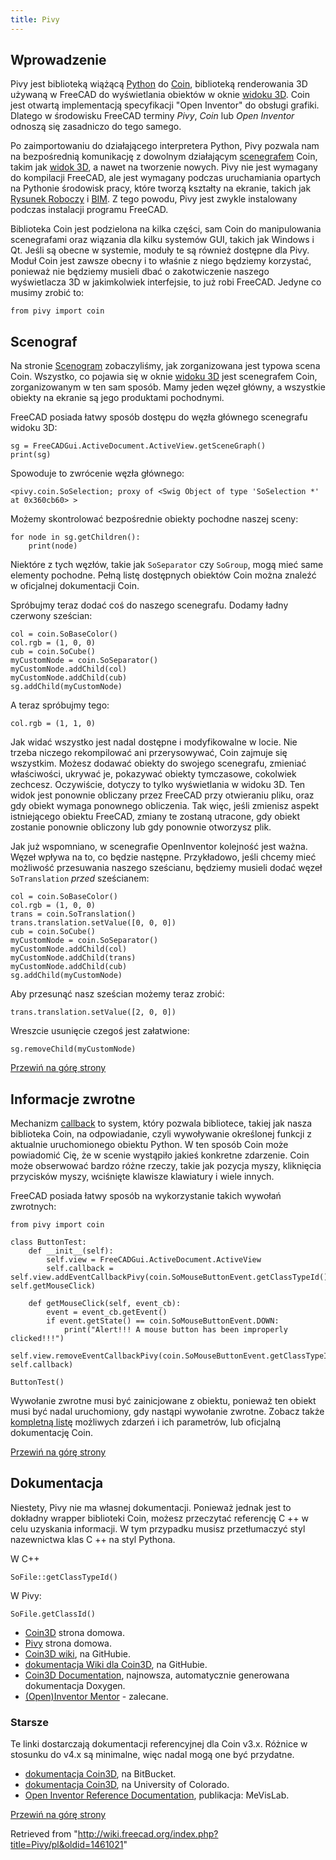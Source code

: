 ```yaml
---
title: Pivy
---
```

## Wprowadzenie

Pivy jest biblioteką wiążącą [Python](/Python/pl "Python/pl") do [Coin](https://github.com/coin3d), biblioteką renderowania 3D używaną w FreeCAD do wyświetlania obiektów w oknie [widoku 3D](/3D_view/pl "3D view/pl"). Coin jest otwartą implementacją specyfikacji "Open Inventor" do obsługi grafiki. Dlatego w środowisku FreeCAD terminy *Pivy*, *Coin* lub *Open Inventor* odnoszą się zasadniczo do tego samego.

Po zaimportowaniu do działającego interpretera Python, Pivy pozwala nam na bezpośrednią komunikację z dowolnym działającym [scenegrafem](/Scenegraph/pl "Scenegraph/pl") Coin, takim jak [widok 3D](/3D_view/pl "3D view/pl"), a nawet na tworzenie nowych. Pivy nie jest wymagany do kompilacji FreeCAD, ale jest wymagany podczas uruchamiania opartych na Pythonie środowisk pracy, które tworzą kształty na ekranie, takich jak [Rysunek Roboczy](/Draft_Workbench/pl "Draft Workbench/pl") i [BIM](/BIM_Workbench/pl "BIM Workbench/pl"). Z tego powodu, Pivy jest zwykle instalowany podczas instalacji programu FreeCAD.

Biblioteka Coin jest podzielona na kilka części, sam Coin do manipulowania scenegrafami oraz wiązania dla kilku systemów GUI, takich jak Windows i Qt. Jeśli są obecne w systemie, moduły te są również dostępne dla Pivy. Moduł Coin jest zawsze obecny i to właśnie z niego będziemy korzystać, ponieważ nie będziemy musieli dbać o zakotwiczenie naszego wyświetlacza 3D w jakimkolwiek interfejsie, to już robi FreeCAD. Jedyne co musimy zrobić to:

```
from pivy import coin

```

## Scenograf

Na stronie [Scenogram](/Scenegraph/pl "Scenegraph/pl") zobaczyliśmy, jak zorganizowana jest typowa scena Coin. Wszystko, co pojawia się w oknie [widoku 3D](/3D_view/pl "3D view/pl") jest scenegrafem Coin, zorganizowanym w ten sam sposób. Mamy jeden węzeł główny, a wszystkie obiekty na ekranie są jego produktami pochodnymi.

FreeCAD posiada łatwy sposób dostępu do węzła głównego scenegrafu widoku 3D:

```
sg = FreeCADGui.ActiveDocument.ActiveView.getSceneGraph()
print(sg)

```

Spowoduje to zwrócenie węzła głównego:

```
<pivy.coin.SoSelection; proxy of <Swig Object of type 'SoSelection *' at 0x360cb60> >

```

Możemy skontrolować bezpośrednie obiekty pochodne naszej sceny:

```
for node in sg.getChildren():
    print(node)

```

Niektóre z tych węzłów, takie jak `SoSeparator` czy `SoGroup`, mogą mieć same elementy pochodne. Pełną listę dostępnych obiektów Coin można znaleźć w oficjalnej dokumentacji Coin.

Spróbujmy teraz dodać coś do naszego scenegrafu. Dodamy ładny czerwony sześcian:

```
col = coin.SoBaseColor()
col.rgb = (1, 0, 0)
cub = coin.SoCube()
myCustomNode = coin.SoSeparator()
myCustomNode.addChild(col)
myCustomNode.addChild(cub)
sg.addChild(myCustomNode)

```

A teraz spróbujmy tego:

```
col.rgb = (1, 1, 0)

```

Jak widać wszystko jest nadal dostępne i modyfikowalne w locie. Nie trzeba niczego rekompilować ani przerysowywać, Coin zajmuje się wszystkim. Możesz dodawać obiekty do swojego scenegrafu, zmieniać właściwości, ukrywać je, pokazywać obiekty tymczasowe, cokolwiek zechcesz. Oczywiście, dotyczy to tylko wyświetlania w widoku 3D. Ten widok jest ponownie obliczany przez FreeCAD przy otwieraniu pliku, oraz gdy obiekt wymaga ponownego obliczenia. Tak więc, jeśli zmienisz aspekt istniejącego obiektu FreeCAD, zmiany te zostaną utracone, gdy obiekt zostanie ponownie obliczony lub gdy ponownie otworzysz plik.

Jak już wspomniano, w scenegrafie OpenInventor kolejność jest ważna. Węzeł wpływa na to, co będzie następne. Przykładowo, jeśli chcemy mieć możliwość przesuwania naszego sześcianu, będziemy musieli dodać węzeł `SoTranslation` *przed* sześcianem:

```
col = coin.SoBaseColor()
col.rgb = (1, 0, 0)
trans = coin.SoTranslation()
trans.translation.setValue([0, 0, 0])
cub = coin.SoCube()
myCustomNode = coin.SoSeparator()
myCustomNode.addChild(col)
myCustomNode.addChild(trans)
myCustomNode.addChild(cub)
sg.addChild(myCustomNode)

```

Aby przesunąć nasz sześcian możemy teraz zrobić:

```
trans.translation.setValue([2, 0, 0])

```

Wreszcie usunięcie czegoś jest załatwione:

```
sg.removeChild(myCustomNode)

```

[Przewiń na górę strony](#top)

## Informacje zwrotne

Mechanizm [callback](http://en.wikipedia.org/wiki/Callback_%28computer_science%29) to system, który pozwala bibliotece, takiej jak nasza biblioteka Coin, na odpowiadanie, czyli wywoływanie określonej funkcji z aktualnie uruchomionego obiektu Python. W ten sposób Coin może powiadomić Cię, że w scenie wystąpiło jakieś konkretne zdarzenie. Coin może obserwować bardzo różne rzeczy, takie jak pozycja myszy, kliknięcia przycisków myszy, wciśnięte klawisze klawiatury i wiele innych.

FreeCAD posiada łatwy sposób na wykorzystanie takich wywołań zwrotnych:

```
from pivy import coin

class ButtonTest:
    def __init__(self):
        self.view = FreeCADGui.ActiveDocument.ActiveView
        self.callback = self.view.addEventCallbackPivy(coin.SoMouseButtonEvent.getClassTypeId(), self.getMouseClick) 

    def getMouseClick(self, event_cb):
        event = event_cb.getEvent()
        if event.getState() == coin.SoMouseButtonEvent.DOWN:
            print("Alert!!! A mouse button has been improperly clicked!!!")
            self.view.removeEventCallbackPivy(coin.SoMouseButtonEvent.getClassTypeId(), self.callback)

ButtonTest()

```

Wywołanie zwrotne musi być zainicjowane z obiektu, ponieważ ten obiekt musi być nadal uruchomiony, gdy nastąpi wywołanie zwrotne.
Zobacz także [kompletną listę](/Code_snippets/pl#Obserwowanie_zdarze.C5.84_myszy_w_przegl.C4.85darce_3D_za_pomoc.C4.85_.C5.9Brodowiska_Python "Code snippets/pl") możliwych zdarzeń i ich parametrów, lub oficjalną dokumentację Coin.

[Przewiń na górę strony](#top)

## Dokumentacja

Niestety, Pivy nie ma własnej dokumentacji. Ponieważ jednak jest to dokładny wrapper biblioteki Coin, możesz przeczytać referencję C ++ w celu uzyskania informacji. W tym przypadku musisz przetłumaczyć styl nazewnictwa klas C ++ na styl Pythona.

W C++

```
SoFile::getClassTypeId()

```

W Pivy:

```
SoFile.getClassId()

```

* [Coin3D](https://github.com/coin3d) strona domowa.
* [Pivy](https://github.com/coin3d/pivy) strona domowa.
* [Coin3D wiki](https://github.com/coin3d/coin/wiki), na GitHubie.
* [dokumentacja Wiki dla Coin3D](https://github.com/coin3d/coin/wiki/Documentation), na GitHubie.
* [Coin3D Documentation](https://coin3d.github.io/Coin/html/), najnowsza, automatycznie generowana dokumentacja Doxygen.
* [(Open)Inventor Mentor](https://webdocs.cs.ualberta.ca/~graphics/books/mentor.pdf) - zalecane.

### Starsze

Te linki dostarczają dokumentacji referencyjnej dla Coin v3.x. Różnice w stosunku do v4.x są minimalne, więc nadal mogą one być przydatne.

* [dokumentacja Coin3D](https://coin3d.bitbucket.io/Coin/index.html), na BitBucket.
* [dokumentacja Coin3D](https://grey.colorado.edu/coin3d/index.html), na University of Colorado.
* [Open Inventor Reference Documentation](https://mevislabdownloads.mevis.de/docs/current/MeVis/ThirdParty/Documentation/Publish/OpenInventorReference/index.html), publikacja: MeVisLab.

[Przewiń na górę strony](#top)

Retrieved from "<http://wiki.freecad.org/index.php?title=Pivy/pl&oldid=1461021>"